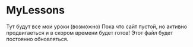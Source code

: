 # MyLessons
Тут будут все мои уроки (возможно)
Пока что сайт пустой, но активно продвигаеться и в скором времени будет готов!
Этот файл будет постоянно обновляться.

